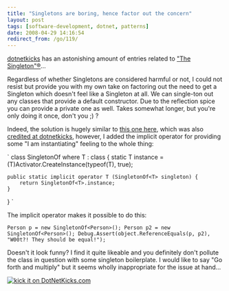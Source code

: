 ```yaml
---
title: "Singletons are boring, hence factor out the concern"
layout: post
tags: [software-development, dotnet, patterns]
date: 2008-04-29 14:16:54
redirect_from: /go/119/
---
```


[dotnetkicks](http://www.dotnetkicks.com) has an astonishing amount of entries related to ["The Singleton"&reg;](http://www.dotnetkicks.com/search?q=singleton)...

Regardless of whether Singletons are considered harmful or not, I could not resist but provide you with my own take on factoring out the need to get a Singleton which doesn't feel like a Singleton at all. We can single-ton out any classes that provide a default constructor. Due to the reflection spice you can provide a private one as well. Takes somewhat longer, but you're only doing it once, don't you ;) ?

Indeed, the solution is hugely similar to [this one here](http://www.cognitivecoding.com/2008/03/hidden-gem-singleton-factory-in-c.html), which was also [credited at dotnetkicks](http://www.cognitivecoding.com/2008/03/hidden-gem-singleton-factory-in-c.html), however, I added the implicit operator for providing some "I am instantiating" feeling to the whole thing:

`
class SingletonOf<T> where T : class
{
    static T instance = (T)Activator.CreateInstance(typeof(T), true);

    public static implicit operator T (SingletonOf<T> singleton) {
        return SingletonOf<T>.instance;
    }
}
`

The implicit operator makes it possible to do this:

`
Person p = new SingletonOf<Person>();
Person p2 = new SingletonOf<Person>();
Debug.Assert(object.ReferenceEquals(p, p2), "W00t?! They should be equal!");
`

Doesn't it look funny? I find it quite likeable and you definitely don't pollute the class in question with some singleton boilerplate. I would like to say "Go forth and multiply" but it seems wholly inappropriate for the issue at hand...

[![kick it on DotNetKicks.com](http://www.dotnetkicks.com/Services/Images/KickItImageGenerator.ashx?url=http%3a%2f%2frealfiction.net%2f%3fq%3dnode%2f153&bgcolor=0000CC)](http://www.dotnetkicks.com/kick/?url=http%3a%2f%2frealfiction.net%2f%3fq%3dnode%2f153)